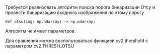 Требуется реализовать алгоритм поиска порога бинаризации Отсу и провести бинаризацию входного изображения по этому порогу

```
def otsu(img: np.ndarray) -> np.ndarray:
```

Алгоритм не имеет параметров.

Для сравнения можно воспользоваться функцией cv2.threshold с параметром cv2.THRESH_OTSU
